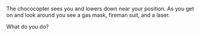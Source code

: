 The chococopter sees you and lowers down near your position. As you get on and look
around you see a gas mask, fireman suit, and a laser.

What do you do?
